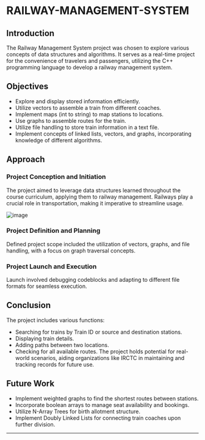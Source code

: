 # RAILWAY-MANAGEMENT-SYSTEM

## Introduction
The Railway Management System project was chosen to explore various concepts of data structures and algorithms. It serves as a real-time project for the convenience of travelers and passengers, utilizing the C++ programming language to develop a railway management system.

## Objectives
- Explore and display stored information efficiently.
- Utilize vectors to assemble a train from different coaches.
- Implement maps (int to string) to map stations to locations.
- Use graphs to assemble routes for the train.
- Utilize file handling to store train information in a text file.
- Implement concepts of linked lists, vectors, and graphs, incorporating knowledge of different algorithms.

## Approach

### Project Conception and Initiation
The project aimed to leverage data structures learned throughout the course curriculum, applying them to railway management. Railways play a crucial role in transportation, making it imperative to streamline usage.

![image](https://github.com/Tanmay0809/RAILWAY-MANAGEMENT-SYSTEM-/assets/136161600/ac021f3d-2da9-4013-b5d6-9146ac3e0679)


### Project Definition and Planning
Defined project scope included the utilization of vectors, graphs, and file handling, with a focus on graph traversal concepts.

### Project Launch and Execution
Launch involved debugging codeblocks and adapting to different file formats for seamless execution.

## Conclusion
The project includes various functions:
- Searching for trains by Train ID or source and destination stations.
- Displaying train details.
- Adding paths between two locations.
- Checking for all available routes.
The project holds potential for real-world scenarios, aiding organizations like IRCTC in maintaining and tracking records for future use.

## Future Work
- Implement weighted graphs to find the shortest routes between stations.
- Incorporate boolean arrays to manage seat availability and bookings.
- Utilize N-Array Trees for birth allotment structure.
- Implement Doubly Linked Lists for connecting train coaches upon further division.

---
